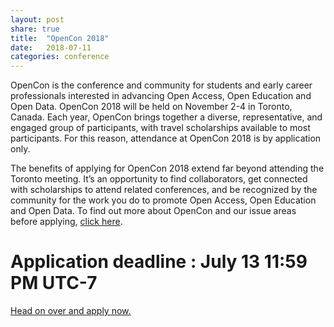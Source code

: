 ```yaml
---
layout: post
share: true
title:  "OpenCon 2018"
date:   2018-07-11
categories: conference
---
```

OpenCon is the conference and community for students and early career professionals interested in advancing Open Access, Open Education and Open Data. OpenCon 2018 will be held on November 2-4 in Toronto, Canada. Each year, OpenCon brings together a diverse, representative, and engaged group of participants, with travel scholarships available to most participants. For this reason, attendance at OpenCon 2018 is by application only.

The benefits of applying for OpenCon 2018 extend far beyond attending the Toronto meeting. It’s an opportunity to find collaborators, get connected with scholarships to attend related conferences, and be recognized by the community for the work you do to promote Open Access, Open Education and Open Data. To find out more about OpenCon and our issue areas before applying, [click here](http://www.opencon2018.org/resources).

# Application deadline : July 13 11:59 PM UTC-7

[Head on over and apply now.](https://apply.opencon2018.org/)